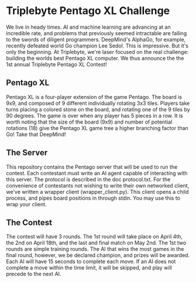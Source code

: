 Triplebyte Pentago XL Challenge
===============================

We live in heady times. AI and machine learning are advancing at an incredible rate, and problems that previously seemed intractable are falling to the swords of diligent programmers. DeepMind's AlphaGo, for example, recently defeated world Go champion Lee Sedol. This is impressive. But it's only the beginning. At Triplebyte, we're laser focused on the real challenge: building the worlds best Pentago XL computer. We thus announce the the 1st annual Triplebyte Pentago XL Contest!


Pentago XL
----------
Pentago XL is a four-player extension of the game Pentago. The board is 9x9, and composed of 9 different individually rotating 3x3 tiles. Players take turns placing a colored stone on the board, and rotating one of the 9 tiles by 90 degrees. The game is over when any player has 5 pieces in a row. It is worth noting that the size of the board (9x9) and number of potential rotations (18) give the Pentago XL game tree a higher branching factor than Go! Take that DeepMind!


The Server
-----------
This repository contains the Pentago server that will be used to run the contest. Each contestant must write an AI agent capable of interacting with this server. The protocol is described in the doc protocol.txt. For the convenience of contestants not wishing to write their own networked client, we've written a wrapper client (wrapper_client.py). This client opens a child process, and pipes board positions in through stdin. You may use this to wrap your client.

The Contest
-----------

The contest will have 3 rounds. The 1st round will take place on April 4th, the 2nd on April 18th, and the last and final match on May 2nd. The 1st two rounds are simple training rounds. The AI that wins the most games in the final round, however, we be declared champion, and prizes will be awarded. Each AI will have 15 seconds to complete each move. If an AI does not complete a move within the time limit, it will be skipped, and play will precede to the next AI.



